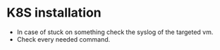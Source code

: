# K8S installation

- In case of stuck on something check the syslog of the targeted vm.
- Check every needed command.